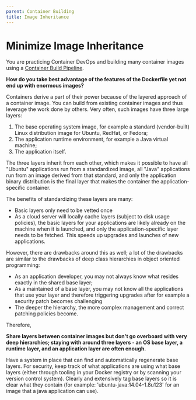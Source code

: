 ```yaml
---
parent: Container Building
title: Image Inheritance
---
```

# Minimize Image Inheritance

You are practicing Container DevOps and building many container images using a [Container Build Pipeline](docker-build-pipeline.md).

**How do you take best advantage of the features of the Dockerfile yet not end up with enormous images?**

Containers derive a part of their power because of the layered approach of a container image. You can build from existing container images and thus leverage the work done by others. Very often, such images have three large layers:

1. The base operating system image, for example a standard (vendor-built) Linux distribution image for Ubuntu, RedHat, or Fedora; 
2. The application runtime environment, for example a Java virtual machine;
3. The application itself.

The three layers inherit from each other, which makes it possible to have all "Ubuntu" applications run from a standardized image, all "Java" applications run from an image derived from that standard, and only the application binary distribution is the final layer that makes the container the application-specific container.

The benefits of standardizing these layers are many:

* Basic layers only need to be vetted once
* As a cloud server will locally cache layers (subject to disk usage policies), the basic layers for your applications are likely already on the machine when it is launched, and only the application-specific layer needs to be fetched. This speeds up upgrades and launches of new applications.

However, there are drawbacks around this as well; a lot of the drawbacks are similar to the drawbacks of deep class hierarchies in object oriented programming:

* As an application developer, you may not always know what resides exactly in the shared base layer;
* As a maintained of a base layer, you may not know all the applications that use your layer and therefore triggering upgrades after for example a security patch becomes challenging
* The deeper the hierarchy, the more complex management and correct patching policies become.

Therefore,

**Share layers between container images but don't go overboard with very deep hierarchies; staying with around three layers - an OS base layer, a runtime layer, and an application layer are often enough.**

Have a system in place that can find and automatically regenerate base layers. For security, keep track of what applications are using what base layers (either through tooling in your Docker registry or by scanning your version control system). Clearly and extensively tag base layers so it is clear what they contain (for example: 'ubuntu-java:14.04-1.8u123' for an image that a java application can use).
